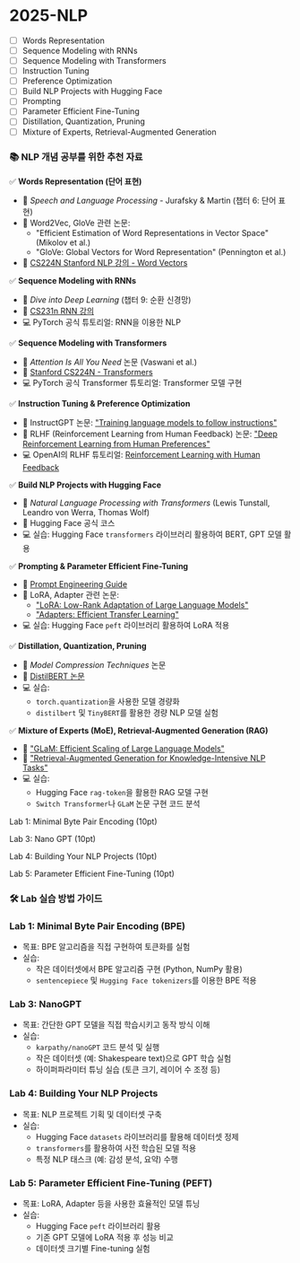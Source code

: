 # 2025-NLP

- [ ]  Words Representation
- [ ]  Sequence Modeling with RNNs
- [ ]  Sequence Modeling with Transformers
- [ ]  Instruction Tuning
- [ ]  Preference Optimization
- [ ]  Build NLP Projects with Hugging Face
- [ ]  Prompting
- [ ]  Parameter Efficient Fine-Tuning
- [ ]  Distillation, Quantization, Pruning
- [ ]  Mixture of Experts, Retrieval-Augmented Generation

### 📚 **NLP 개념 공부를 위한 추천 자료**

✅ **Words Representation (단어 표현)**

- 📖 *Speech and Language Processing* - Jurafsky & Martin (챕터 6: 단어 표현)
- 📝 Word2Vec, GloVe 관련 논문:
    - "Efficient Estimation of Word Representations in Vector Space" (Mikolov et al.)
    - "GloVe: Global Vectors for Word Representation" (Pennington et al.)
- 🏫 [CS224N Stanford NLP 강의 - Word Vectors](https://www.youtube.com/watch?v=ERibwqs9p38)

✅ **Sequence Modeling with RNNs**

- 📖 *Dive into Deep Learning* (챕터 9: 순환 신경망)
- 🏫 [CS231n RNN 강의](https://www.youtube.com/watch?v=9zhrxE5PQgY)
- 💻 PyTorch 공식 튜토리얼: RNN을 이용한 NLP

✅ **Sequence Modeling with Transformers**

- 📖 *Attention Is All You Need* 논문 (Vaswani et al.)
- 🏫 [Stanford CS224N - Transformers](https://www.youtube.com/watch?v=iDulhoQ2pro)
- 💻 PyTorch 공식 Transformer 튜토리얼: Transformer 모델 구현

✅ **Instruction Tuning & Preference Optimization**

- 📖 InstructGPT 논문: ["Training language models to follow instructions"](https://arxiv.org/abs/2203.02155)
- 📖 RLHF (Reinforcement Learning from Human Feedback) 논문: ["Deep Reinforcement Learning from Human Preferences"](https://arxiv.org/abs/1706.03741)
- 💻 OpenAI의 RLHF 튜토리얼: [Reinforcement Learning with Human Feedback](https://openai.com/research/instruction-following)

✅ **Build NLP Projects with Hugging Face**

- 📖 *Natural Language Processing with Transformers* (Lewis Tunstall, Leandro von Werra, Thomas Wolf)
- 🏫 Hugging Face 공식 코스
- 💻 실습: Hugging Face `transformers` 라이브러리 활용하여 BERT, GPT 모델 활용

✅ **Prompting & Parameter Efficient Fine-Tuning**

- 📖 [Prompt Engineering Guide](https://www.promptingguide.ai/)
- 🏫 LoRA, Adapter 관련 논문:
    - ["LoRA: Low-Rank Adaptation of Large Language Models"](https://arxiv.org/abs/2106.09685)
    - ["Adapters: Efficient Transfer Learning"](https://arxiv.org/abs/1902.00751)
- 💻 실습: Hugging Face `peft` 라이브러리 활용하여 LoRA 적용

✅ **Distillation, Quantization, Pruning**

- 📖 *Model Compression Techniques* 논문
- 🏫 [DistilBERT 논문](https://arxiv.org/abs/1910.01108)
- 💻 실습:
    - `torch.quantization`을 사용한 모델 경량화
    - `distilbert` 및 `TinyBERT`를 활용한 경량 NLP 모델 실험

✅ **Mixture of Experts (MoE), Retrieval-Augmented Generation (RAG)**

- 📖 ["GLaM: Efficient Scaling of Large Language Models"](https://arxiv.org/abs/2112.06905)
- 📖 ["Retrieval-Augmented Generation for Knowledge-Intensive NLP Tasks"](https://arxiv.org/abs/2005.11401)
- 💻 실습:
    - Hugging Face `rag-token`을 활용한 RAG 모델 구현
    - `Switch Transformer`나 `GLaM` 논문 구현 코드 분석
 

Lab 1: Minimal Byte Pair Encoding (10pt)

Lab 3: Nano GPT (10pt)

Lab 4: Building Your NLP Projects (10pt)

Lab 5: Parameter Efficient Fine-Tuning (10pt)

### 🛠 **Lab 실습 방법 가이드**

### **Lab 1: Minimal Byte Pair Encoding (BPE)**

- 목표: BPE 알고리즘을 직접 구현하여 토큰화를 실험
- 실습:
    - 작은 데이터셋에서 BPE 알고리즘 구현 (Python, NumPy 활용)
    - `sentencepiece` 및 `Hugging Face tokenizers`를 이용한 BPE 적용

### **Lab 3: NanoGPT**

- 목표: 간단한 GPT 모델을 직접 학습시키고 동작 방식 이해
- 실습:
    - `karpathy/nanoGPT` 코드 분석 및 실행
    - 작은 데이터셋 (예: Shakespeare text)으로 GPT 학습 실험
    - 하이퍼파라미터 튜닝 실습 (토큰 크기, 레이어 수 조정 등)

### **Lab 4: Building Your NLP Projects**

- 목표: NLP 프로젝트 기획 및 데이터셋 구축
- 실습:
    - Hugging Face `datasets` 라이브러리를 활용해 데이터셋 정제
    - `transformers`를 활용하여 사전 학습된 모델 적용
    - 특정 NLP 태스크 (예: 감성 분석, 요약) 수행

### **Lab 5: Parameter Efficient Fine-Tuning (PEFT)**

- 목표: LoRA, Adapter 등을 사용한 효율적인 모델 튜닝
- 실습:
    - Hugging Face `peft` 라이브러리 활용
    - 기존 GPT 모델에 LoRA 적용 후 성능 비교
    - 데이터셋 크기별 Fine-tuning 실험
